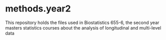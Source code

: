 # methods.year2
This repository holds the files used in Biostatistics 655-6, the second year masters statistics courses about the analysis of longitudinal and multi-level data
